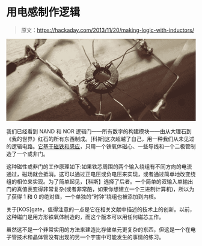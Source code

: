 # 用电感制作逻辑

> 原文：<https://hackaday.com/2013/11/20/making-logic-with-inductors/>

![NOR](img/3f727cf642cac78ff1089bf6ec09383c.png)

我们已经看到 NAND 和 NOR 逻辑门——所有数字的构建模块——由从大理石到《我的世界》红石的所有东西制成。[科斯]这次超越了自己，用一种我们从未见过的逻辑电路。[它基于磁铁和感应](http://www.neazoi.gr/norgate/index.htm)，只用一个铁氧体磁心、一些导线和一个二极管制造了一个或非门。

这种磁性或非门的工作原理如下:如果铁芯周围的两个输入绕组有不同方向的电流通过，磁场就会抵消。这可以通过正电压或负电压来实现，或者通过简单地改变绕组的相位来实现。为了简单起见，【科斯】选择了后者。一个简单的双输入单输出门的真值表变得非常复杂(或者非常酷，如果你想建立一个三进制计算机)，所以为了获得 1 和 0 的绝对值，一个单独的“时钟”绕组也被添加到内核。

关于[KOS]gate，值得注意的一点是它在相关文献中描述的技术上的创新。以前，这种磁门是用方形铁氧体制造的，而这个版本可以用任何磁芯工作。

虽然这不是一个非常实用的方法来建造比存储单元更复杂的东西，但这是一个在电子管技术和晶体管没有出现的另一个宇宙中可能发生的事情的练习。